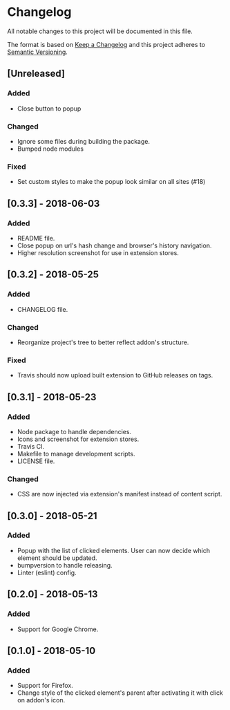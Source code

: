 # Changelog
All notable changes to this project will be documented in this file.

The format is based on [Keep a Changelog](http://keepachangelog.com/en/1.0.0/)
and this project adheres to [Semantic Versioning](http://semver.org/spec/v2.0.0.html).


## [Unreleased]
### Added
- Close button to popup
### Changed
- Ignore some files during building the package.
- Bumped node modules
### Fixed
- Set custom styles to make the popup look similar on all sites (#18)

## [0.3.3] - 2018-06-03
### Added
- README file.
- Close popup on url's hash change and browser's history navigation.
- Higher resolution screenshot for use in extension stores.

## [0.3.2] - 2018-05-25
### Added
- CHANGELOG file.

### Changed
- Reorganize project's tree to better reflect addon's structure.

### Fixed
- Travis should now upload built extension to GitHub releases on tags.

## [0.3.1] - 2018-05-23
### Added
- Node package to handle dependencies.
- Icons and screenshot for extension stores.
- Travis CI.
- Makefile to manage development scripts.
- LICENSE file.

### Changed
- CSS are now injected via extension's manifest instead of content script.

## [0.3.0] - 2018-05-21
### Added
- Popup with the list of clicked elements. User can now decide which element
should be updated.
- bumpversion to handle releasing.
- Linter (eslint) config.

## [0.2.0] - 2018-05-13
### Added
- Support for Google Chrome.

## [0.1.0] - 2018-05-10
### Added
- Support for Firefox.
- Change style of the clicked element's parent after activating it with click
on addon's icon.
